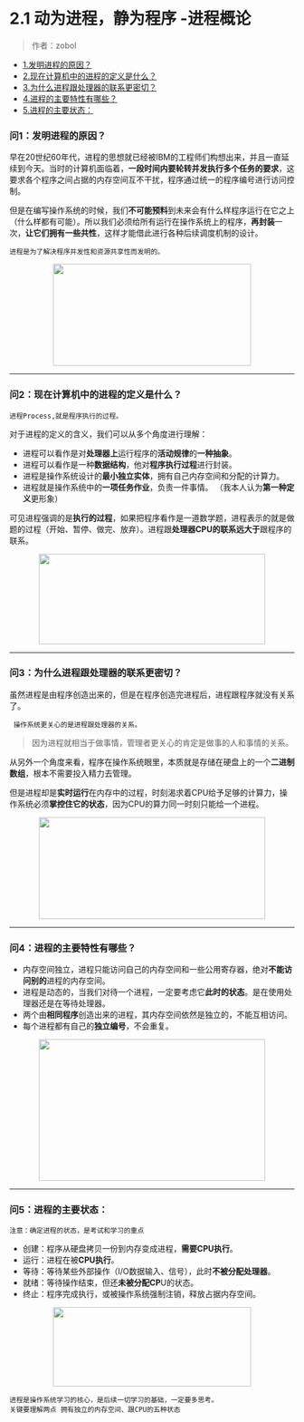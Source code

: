 
# 2.1 动为进程，静为程序 -进程概论

>作者：zobol

* [1.发明进程的原因？](#问1发明进程的原因)  
* [2.现在计算机中的进程的定义是什么？](#问2现在计算机中的进程的定义是什么)  
* [3.为什么进程跟处理器的联系更密切？](#问3为什么进程跟处理器的联系更密切)  
* [4.进程的主要特性有哪些？](#问4进程的主要特性有哪些)  
* [5.进程的主要状态：](#问5进程的主要状态)  

### 问1：发明进程的原因？
早在20世纪60年代，进程的思想就已经被IBM的工程师们构想出来，并且一直延续到今天。当时的计算机面临着，**一段时间内要轮转并发执行多个任务的要求**，这要求各个程序之间占据的内存空间互不干扰，程序通过统一的程序编号进行访问控制。

但是在编写操作系统的时候，我们**不可能预料**到未来会有什么样程序运行在它之上（什么样都有可能）。所以我们必须给所有运行在操作系统上的程序，**再封装**一次，**让它们拥有一些共性**，这样才能借此进行各种后续调度机制的设计。

```
进程是为了解决程序并发性和资源共享性而发明的。
```

<p align="center"><img width="350" height="180" src="/LearnOperatingSystem/Photo/06.jpg"></p>

* * *


### 问2：现在计算机中的进程的定义是什么？
```
进程Process,就是程序执行的过程。
```
对于进程的定义的含义，我们可以从多个角度进行理解：
* 进程可以看作是对**处理器上**运行程序的**活动规律**的**一种抽象**。
* 进程可以看作是一种**数据结构**，他对**程序执行过程**进行封装。
* 进程是操作系统设计的**最小独立实体**，拥有自己内存空间和分配的计算力。
* 进程就是操作系统中的**一项任务作业**，负责一件事情。
（我本人认为**第一种定义**更形象）
  
可见进程强调的是**执行的过程**，如果把程序看作是一道数学题，进程表示的就是做题的过程（开始、暂停、做完、放弃）。进程跟**处理器CPU的联系远大于**跟程序的联系。
<p align="center"><img width="400" height="160" src="/LearnOperatingSystem/Photo/07.jpg"></p>

* * *

### 问3：为什么进程跟处理器的联系更密切？
虽然进程是由程序创造出来的，但是在程序创造完进程后，进程跟程序就没有关系了。
```
 操作系统更关心的是进程跟处理器的关系。
```
 >因为进程就相当于做事情，管理者更关心的肯定是做事的人和事情的关系。

从另外一个角度来看，程序在操作系统眼里，本质就是存储在硬盘上的一个**二进制数组**，根本不需要投入精力去管理。
  
但是进程却是**实时运行**在内存中的过程，时刻渴求着CPU给予足够的计算力，操作系统必须**掌控住它的状态**，因为CPU的算力同一时刻只能给一个进程。
<p align="center"><img width="400" height="180" src="/LearnOperatingSystem/Photo/08.jpg"></p>

* * *

### 问4：进程的主要特性有哪些？
* 内存空间独立，进程只能访问自己的内存空间和一些公用寄存器，绝对**不能访问别的**进程的内存空间。
* 进程是动态的，当我们对待一个进程，一定要考虑它**此时的状态**。是在使用处理器还是在等待处理器。
* 两个由**相同程序**创造出来的进程，其内存空间依然是独立的，不能互相访问。
* 每个进程都有自己的**独立编号**，不会重复。
<p align="center"><img width="400" height="250" src="/LearnOperatingSystem/Photo/09.jpg"></p>

* * *


### 问5：进程的主要状态：
```
注意：确定进程的状态，是考试和学习的重点
```
* 创建：程序从硬盘拷贝一份到内存变成进程，**需要CPU执行**。
* 运行：进程在被**CPU执行**。
* 等待：等待某些外部操作（I/O数据输入、信号），此时**不被分配处理器**。
* 就绪：等待操作结束，但还**未被分配CP**U的状态。
* 终止：程序完成执行，或被操作系统强制注销，释放占据内存空间。
<p align="center"><img width="350" height="140" src="/LearnOperatingSystem/Photo/10.jpg"></p>

```
进程是操作系统学习的核心，是后续一切学习的基础，一定要多思考。
关键要理解两点 拥有独立的内存空间、跟CPU的五种状态
```